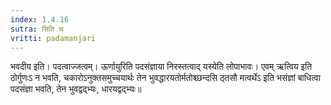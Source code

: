 ```yaml
---
index: 1.4.16
sutra: सिति च
vritti: padamanjari
---
```


 भवदीय इति। पदत्वाज्जत्वम्। ऊर्णायुरिति पदसंज्ञाया निरस्तत्वाद् यस्येति लोपाभावः। एवम् ऋत्विय इति ठोर्गुणःऽ न भवति, चकारोऽनुक्तसमुच्चयार्थः तेन भुवद्धारयतोर्मतोश्च्छन्दसि ठ्तसौ मत्वर्थेऽ इति भसंज्ञां बाधित्वा पदसंज्ञा भवति, तेन भुवद्वद्भ्यः, धारयद्वद्भ्यः॥